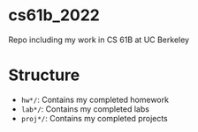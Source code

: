 # cs61b_2022
Repo including my work in CS 61B at UC Berkeley

# Structure
- `hw*/`: Contains my completed homework
- `lab*/`: Contains my completed labs
- `proj*/`: Contains my completed projects
